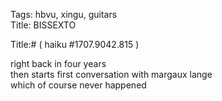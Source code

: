 Tags: hbvu, xingu, guitars  
Title: BISSEXTO  
  
Title:# ( haiku #1707.9042.815 )  
  
right back in four years  
then starts first conversation with margaux lange  
which of course never happened  
